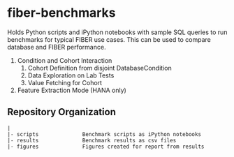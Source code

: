 # fiber-benchmarks

Holds Python scripts and iPython notebooks with sample SQL queries to run benchmarks for typical FIBER use cases.
This can be used to compare database and FIBER performance.

1. Condition and Cohort Interaction
    1. Cohort Definition from disjoint DatabaseCondition
    1. Data Exploration on Lab Tests
    1. Value Fetching for Cohort
1. Feature Extraction Mode (HANA only)

## Repository Organization

```
|
|- scripts              Benchmark scripts as iPython notebooks
|- results              Benchmark results as csv files
|- figures              Figures created for report from results
```

